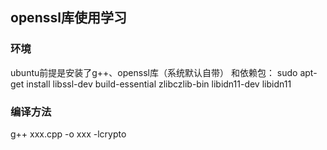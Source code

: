 ## openssl库使用学习

### 环境
ubuntu前提是安装了g++、openssl库（系统默认自带）
和依赖包：
sudo apt-get install libssl-dev build-essential zlibczlib-bin libidn11-dev libidn11

### 编译方法
g++ xxx.cpp -o xxx -lcrypto

